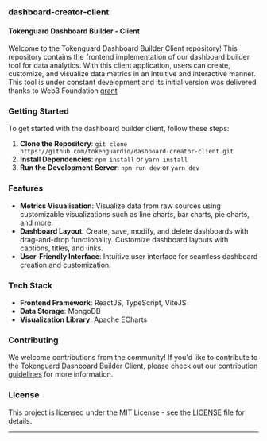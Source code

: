 ### dashboard-creator-client

#### Tokenguard Dashboard Builder - Client

Welcome to the Tokenguard Dashboard Builder Client repository! This repository contains the frontend implementation of our dashboard builder tool for data analytics. With this client application, users can create, customize, and visualize data metrics in an intuitive and interactive manner. This tool is under constant development and its initial version was delivered thanks to Web3 Foundation [grant](https://grants.web3.foundation/applications/Tokenguard)

### Getting Started

To get started with the dashboard builder client, follow these steps:

1. **Clone the Repository**: `git clone https://github.com/tokenguardio/dashboard-creator-client.git`
2. **Install Dependencies**: `npm install` or `yarn install`
3. **Run the Development Server**: `npm run dev` or `yarn dev`

### Features

- **Metrics Visualisation**: Visualize data from raw sources using customizable visualizations such as line charts, bar charts, pie charts, and more.
- **Dashboard Layout**: Create, save, modify, and delete dashboards with drag-and-drop functionality. Customize dashboard layouts with captions, titles, and links.
- **User-Friendly Interface**: Intuitive user interface for seamless dashboard creation and customization.

### Tech Stack

- **Frontend Framework**: ReactJS, TypeScript, ViteJS
- **Data Storage**: MongoDB
- **Visualization Library**: Apache ECharts

### Contributing

We welcome contributions from the community! If you'd like to contribute to the Tokenguard Dashboard Builder Client, please check out our [contribution guidelines](CONTRIBUTING.md) for more information.

### License

This project is licensed under the MIT License - see the [LICENSE](LICENSE) file for details.

---
